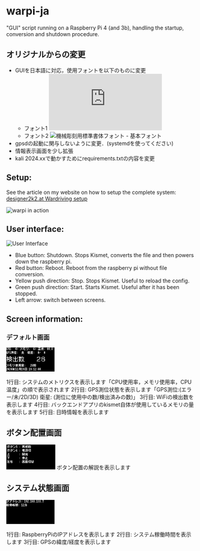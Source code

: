 # warpi-ja
"GUI" script running on a Raspberry Pi 4 (and 3b), handling the startup, conversion and shutdown procedure.

## オリジナルからの変更
* GUIを日本語に対応，使用フォントを以下のものに変更
	* フォント1 ![美咲フォント](https://littlelimit.net/misaki.htm)
	* フォント2 ![機械彫刻用標準書体フォント - 基本フォント](https://font.kim/)
* gpsdの起動に関与しないように変更．(systemdを使ってください)
* 情報表示画面を少し拡張
* kali 2024.xxで動かすためにrequirements.txtの内容を変更

## Setup:

See the article on my website on how to setup the complete system: [designer2k2.at Wardriving setup](https://www.designer2k2.at/de/mods/elektronik/156-raspberry-pi-wardriving-setup)

![warpi in action](https://www.designer2k2.at/images/stories/rpiwarpiinaction.jpg)

## User interface:

![User Interface](https://github.com/fuchse-ohren/warpi-ja/raw/master/warpi_gui.png)

* Blue button: Shutdown. Stops Kismet, converts the file and then powers down the raspberry pi.
* Red button: Reboot. Reboot from the raspberry pi without file conversion.
* Yellow push direction: Stop. Stops Kismet. Useful to reload the config.
* Green push direction: Start. Starts Kismet. Useful after it has been stopped.
* Left arrow: switch between screens.

## Screen information:

### デフォルト画面
![p1.png](https://github.com/fuchse-ohren/warpi-ja/raw/master/p1.png)

1行目: システムのメトリクスを表示します「CPU使用率，メモリ使用率，CPU温度」の順で表示されます
2行目: GPS測位状態を表示します「GPS測位:(エラー/未/2D/3D)  衛星: (測位に使用中の数/検出済みの数)」
3行目: WiFiの検出数を表示します
4行目: バックエンドアプリのkismet自体が使用しているメモリの量を表示します
5行目: 日時情報を表示します


## ボタン配置画面
![p2.png](https://github.com/fuchse-ohren/warpi-ja/raw/master/p2.png)
ボタン配置の解説を表示します


## システム状態画面
![p3.png](https://github.com/fuchse-ohren/warpi-ja/raw/master/p3.png)

1行目: RaspberryPiのIPアドレスを表示します
2行目: システム稼働時間を表示します
3行目: GPSの緯度/経度を表示します
